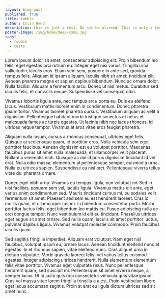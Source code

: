 ```yaml
---
layout: blog-post
published: true
title: robble
author: Colin Reed
description: this is just a test. Do not be alarmed. This is only a test.
poster-image: /img/home/deep-camp.jpg
tags:
  - robble
  - tests
---
```

Lorem ipsum dolor sit amet, consectetur adipiscing elit. Proin bibendum leo felis, eget egestas orci rutrum eu. Integer eget nisi varius, fringilla urna sollicitudin, iaculis eros. Etiam sem sem, posuere in ante sed, gravida tempus felis. Aliquam id ipsum aliquam, iaculis nibh sit amet, tincidunt elit. Aenean pharetra magna et sapien dapibus bibendum. Nunc ac ornare dolor. Nulla facilisi. Aliquam a fermentum arcu. Donec ut nisl metus. Curabitur sed iaculis felis, et convallis neque. Suspendisse vel consequat odio.

Vivamus lobortis ligula ante, nec tempus arcu porta eu. Duis eu eleifend lacus. Vestibulum mattis laoreet enim in condimentum. Donec pharetra ipsum tortor. Vivamus laoreet pharetra cursus. Vestibulum aliquam ac velit a dignissim. Pellentesque habitant morbi tristique senectus et netus et malesuada fames ac turpis egestas. Ut lacinia nibh nec lacus rhoncus, id ultrices neque tempor. Vivamus at eros vitae eros feugiat pharetra.

Aliquam nulla ipsum, cursus a rhoncus consequat, ultrices eget felis. Quisque at scelerisque quam, id porttitor eros. Nulla vehicula sem eget porttitor faucibus. Aenean dignissim est eu volutpat porttitor. Maecenas faucibus purus sit amet nulla malesuada, et ullamcorper velit placerat. Nullam a venenatis nibh. Quisque ac dui id purus dignissim tincidunt id vel erat. Nulla odio massa, elementum at pellentesque semper, euismod a urna. Nulla eu ultrices sapien. Suspendisse eu nisl orci. Pellentesque viverra tellus vitae dui pharetra ornare.

Donec eget nibh urna. Vivamus eu tempus ligula, non volutpat mi. Sed in nisi facilisis, posuere sem vel, iaculis ligula. Vivamus mattis elit ante, eget varius enim condimentum sed. Mauris tincidunt cursus mi, eu sodales velit fermentum sit amet. Praesent sed sem eu est hendrerit laoreet. Cras id mollis quam, et ullamcorper ipsum. In bibendum consectetur porta. Morbi porttitor luctus felis, eget bibendum leo mattis eu. Fusce adipiscing nulla ac orci congue tempor. Nunc vestibulum id elit eu tincidunt. Phasellus ultrices eget augue sit amet ornare. Sed nulla quam, iaculis sit amet porttitor luctus, pulvinar dapibus ligula. Vivamus volutpat molestie commodo. Proin faucibus iaculis quam.

Sed sagittis fringilla imperdiet. Aliquam erat volutpat. Nam eget nisl faucibus, volutpat ipsum eu, ornare lacus. Aenean tincidunt eleifend nunc at egestas. In et rhoncus sapien, vitae eleifend nunc. Cras aliquet urna in dictum vulputate. Morbi gravida laoreet felis, vel varius tellus euismod egestas. Integer adipiscing ultrices hendrerit. Nulla elementum elementum felis vitae porttitor. Vivamus eget vulputate risus. Nunc pellentesque hendrerit quam, sed suscipit mi. Pellentesque sit amet viverra neque, a semper lacus. Ut id justo quis orci consectetur vehicula quis vitae ipsum. Cras vel massa vitae lorem fringilla fringilla a a est. Proin vestibulum libero eget lacus accumsan sagittis. Proin at erat eu ligula dictum ultrices sed sit amet nunc.

